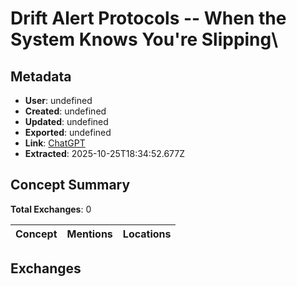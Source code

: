 # **Drift Alert Protocols -- When the System Knows You're Slipping**\

## Metadata

- **User**: undefined
- **Created**: undefined
- **Updated**: undefined
- **Exported**: undefined
- **Link**: [ChatGPT](undefined)
- **Extracted**: 2025-10-25T18:34:52.677Z

## Concept Summary

**Total Exchanges**: 0

| Concept | Mentions | Locations |
|---------|----------|----------|

## Exchanges

